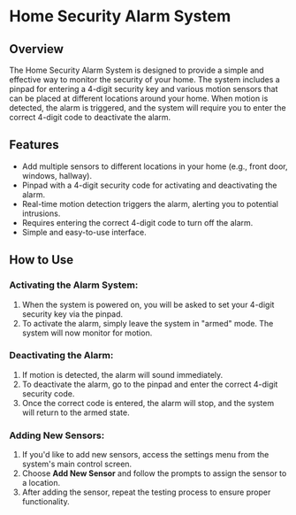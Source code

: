 # Home Security Alarm System

## Overview
The Home Security Alarm System is designed to provide a simple and effective way to monitor the security of your home. The system includes a pinpad for entering a 4-digit security key and various motion sensors that can be placed at different locations around your home. When motion is detected, the alarm is triggered, and the system will require you to enter the correct 4-digit code to deactivate the alarm.

## Features
- Add multiple sensors to different locations in your home (e.g., front door, windows, hallway).
- Pinpad with a 4-digit security code for activating and deactivating the alarm.
- Real-time motion detection triggers the alarm, alerting you to potential intrusions.
- Requires entering the correct 4-digit code to turn off the alarm.
- Simple and easy-to-use interface.


## How to Use

### Activating the Alarm System:
1. When the system is powered on, you will be asked to set your 4-digit security key via the pinpad.
2. To activate the alarm, simply leave the system in "armed" mode. The system will now monitor for motion.

### Deactivating the Alarm:
1. If motion is detected, the alarm will sound immediately.
2. To deactivate the alarm, go to the pinpad and enter the correct 4-digit security code.
3. Once the correct code is entered, the alarm will stop, and the system will return to the armed state.

### Adding New Sensors:
1. If you'd like to add new sensors, access the settings menu from the system's main control screen.
2. Choose **Add New Sensor** and follow the prompts to assign the sensor to a location.
3. After adding the sensor, repeat the testing process to ensure proper functionality.


